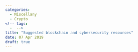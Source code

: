 ```yaml
---
categories:
  - Miscellany
  - Crypto
<!-- tags:
  -  -->
title: "Suggested blockchain and cybersecurity resources"
date: 07 Apr 2019
draft: true
---
```

